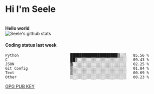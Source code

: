 <h1>Hi I'm Seele</h1>
<br>
<b> Hello world</b>
<br>
<img src="https://github-readme-stats.vercel.app/api?username=Seele0oO&show_icons=true&icon_color=0366d6&bg_color=ffffff&hide_title=true&hide=contribs&include_all_commits=true" alt="Seele's github stats"/>
<br>

<h4>Coding status last week </h4>

<!--START_SECTION:waka-->

```text
Python                       █████████████████████▒░░░   85.56 %
C                            ██▒░░░░░░░░░░░░░░░░░░░░░░   09.43 %
JSON                         ▓░░░░░░░░░░░░░░░░░░░░░░░░   02.25 %
Git Config                   ▒░░░░░░░░░░░░░░░░░░░░░░░░   01.84 %
Text                         ▒░░░░░░░░░░░░░░░░░░░░░░░░   00.69 %
Other                        ░░░░░░░░░░░░░░░░░░░░░░░░░   00.23 %
```

<!--END_SECTION:waka-->



[GPG PUB KEY](https://keys.openpgp.org/vks/v1/by-fingerprint/3FCE91BF5B9666B55B67213C4C57B7824A5B6680)

